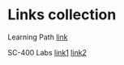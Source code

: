 # Links collection

Learning Path [link](https://learn.microsoft.com/en-us/training/courses/sc-400t00)

SC-400 Labs [link1](https://aka.ms/sc400labs) [link2](https://microsoftlearning.github.io/SC-400T00A-Microsoft-Information-Protection-Administrator/)

